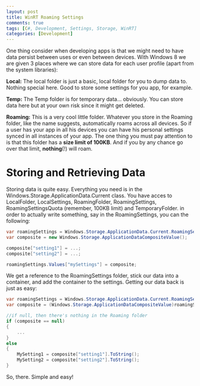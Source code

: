 ```yaml
---
layout: post
title: WinRT Roaming Settings
comments: true
tags: [C#, Development, Settings, Storage, WinRT]
categories: [Development]
---
```

One thing consider when developing apps is that we might need to have data persist between uses or even between devices. With Windows 8 we are given 3 places where we can store data for each user profile (apart from the system libraries):
<!--more-->

<strong>Local:</strong> The local folder is just a basic, local folder for you to dump data to. Nothing special here. Good to store some settings for you app, for example.

<strong>Temp:</strong> The Temp folder is for temporary data... obviously. You can store data here but at your own risk since it might get deleted.

<strong>Roaming:</strong> This is a very cool little folder. Whatever you store in the Roaming folder, like the name suggests, automatically roams across all devices. So if a user has your app in all his devices you can have his personal settings synced in all instances of your app. The one thing you must pay attention to is that this folder has a <strong>size limit of 100KB</strong>. And if you by any chance go over that limit, <strong>nothing</strong>(!) will roam.
<h1>Storing and Retrieving Data</h1>
Storing data is quite easy. Everything you need is in the Windows.Storage.ApplicationData.Current class. You have acces to LocalFolder, LocalSettings, RoamingFolder, RoamingSettings, RoamingSettingsQuota (remember, 100KB limit) and TemporaryFolder. in order to actually write something, say in the RoamingSettings, you can the following:

```csharp
var roamingSettings = Windows.Storage.ApplicationData.Current.RoamingSettings;
var composite = new Windows.Storage.ApplicationDataCompositeValue();

composite["setting1"] = ...;
composite["setting2"] = ...;

roamingSettings.Values["mySettings"] = composite;
```

We get a reference to the RoamingSettings folder, stick our data into a container, and add the container to the settings. Getting our data back is just as easy:

```csharp
var roamingSettings = Windows.Storage.ApplicationData.Current.RoamingSettings;
var composite = (Windows.Storage.ApplicationDataCompositeValue)roamingSettings.Values["mySettings"];

//if null, then there's nothing in the Roaming folder
if (composite == null)
{
    ...
}
else
{
    MySetting1 = composite["setting1"].ToString();
    MySetting2 = composite["setting2"].ToString();
}
```

So, there. Simple and easy!
